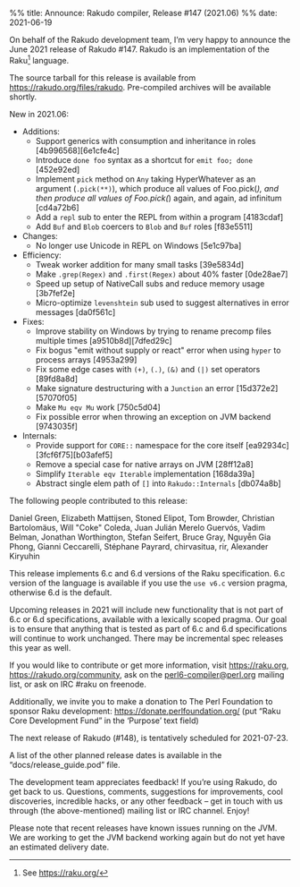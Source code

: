 %% title: Announce: Rakudo compiler, Release #147 (2021.06)
%% date: 2021-06-19

On behalf of the Rakudo development team, I’m very happy to announce the
June 2021 release of Rakudo #147. Rakudo is an implementation of
the Raku[^1] language.

The source tarball for this release is available from
<https://rakudo.org/files/rakudo>.
Pre-compiled archives will be available shortly.

New in 2021.06:

  + Additions:
    + Support generics with consumption and inheritance in roles [4b996568][6e1cfe4c]
    + Introduce `done foo` syntax as a shortcut for `emit foo; done` [452e92ed]
    + Implement `pick` method on `Any` taking HyperWhatever as an argument (`.pick(**)`),
      which  produce all values of Foo.pick(*), and then produce all values
      of Foo.pick(*) again, and again, ad infinitum [cd4a72b6]
    + Add a `repl` sub to enter the REPL from within a program [4183cdaf]
    + Add `Buf` and `Blob` coercers to `Blob` and `Buf` roles [f83e5511]
  + Changes:
    + No longer use Unicode in REPL on Windows [5e1c97ba]
  + Efficiency:
    + Tweak worker addition for many small tasks [39e5834d]
    + Make `.grep(Regex)` and `.first(Regex)` about 40% faster [0de28ae7]
    + Speed up setup of NativeCall subs and reduce memory usage [3b7fef2e]
    + Micro-optimize `levenshtein` sub used to suggest alternatives in error messages [da0f561c]
  + Fixes:
    + Improve stability on Windows by trying to rename precomp files multiple times [a9510b8d][7dfed29c]
    + Fix bogus "emit without supply or react" error when using `hyper` to process arrays [4953a299]
    + Fix some edge cases with `(+)`, `(.)`, `(&)` and `(|)` set operators [89fd8a8d]
    + Make signature destructuring with a `Junction` an error [15d372e2][57070f05]
    + Make `Mu eqv Mu` work [750c5d04]
    + Fix possible error when throwing an exception on JVM backend [9743035f]
  + Internals:
    + Provide support for `CORE::` namespace for the core itself [ea92934c][3fcf6f75][b03afef5]
    + Remove a special case for native arrays on JVM [28ff12a8]
    + Simplify `Iterable eqv Iterable` implementation [168da39a]
    + Abstract single elem path of `[]` into `Rakudo::Internals` [db074a8b]


The following people contributed to this release:

Daniel Green, Elizabeth Mattijsen, Stoned Elipot, Tom Browder,
Christian Bartolomäus, Will "Coke" Coleda, Juan Julián Merelo Guervós, Vadim Belman,
Jonathan Worthington, Stefan Seifert, Bruce Gray, Nguyễn Gia Phong,
Gianni Ceccarelli, Stéphane Payrard, chirvasitua, rir, Alexander Kiryuhin

This release implements 6.c and 6.d versions of the Raku specification.
6.c version of the language is available if you use the `use v6.c`
version pragma, otherwise 6.d is the default.

Upcoming releases in 2021 will include new functionality that is not
part of 6.c or 6.d specifications, available with a lexically scoped
pragma. Our goal is to ensure that anything that is tested as part of
6.c and 6.d specifications will continue to work unchanged. There may
be incremental spec releases this year as well.

If you would like to contribute or get more information, visit
<https://raku.org>, <https://rakudo.org/community>, ask on the
<perl6-compiler@perl.org> mailing list, or ask on IRC #raku on freenode.

Additionally, we invite you to make a donation to The Perl Foundation
to sponsor Raku development: <https://donate.perlfoundation.org/>
(put “Raku Core Development Fund” in the ‘Purpose’ text field)

The next release of Rakudo (#148), is tentatively scheduled for 2021-07-23.

A list of the other planned release dates is available in the
“docs/release_guide.pod” file.

The development team appreciates feedback! If you’re using Rakudo, do
get back to us. Questions, comments, suggestions for improvements, cool
discoveries, incredible hacks, or any other feedback – get in touch with
us through (the above-mentioned) mailing list or IRC channel. Enjoy!

Please note that recent releases have known issues running on the JVM.
We are working to get the JVM backend working again but do not yet have
an estimated delivery date.

[^1]: See <https://raku.org/>
